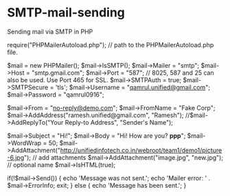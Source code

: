 # SMTP-mail-sending
Sending mail via SMTP in PHP



require("PHPMailerAutoload.php"); // path to the PHPMailerAutoload.php file.
 
   $mail = new PHPMailer();
   $mail->IsSMTP();
   $mail->Mailer = "smtp";
   $mail->Host = "smtp.gmail.com";
   $mail->Port = "587"; // 8025, 587 and 25 can also be used. Use Port 465 for SSL.
   $mail->SMTPAuth = true;
   $mail->SMTPSecure = 'tls';
   $mail->Username = "qamrul.unified@gmail.com";
   $mail->Password = "qamrul0916";
    
   $mail->From     = "no-reply@demo.com";
   $mail->FromName = "Fake Corp";
   $mail->AddAddress("ramesh.unified@gmail.com", "Ramesh");
   //$mail->AddReplyTo("Your Reply-to Address", "Sender's Name");
 
   $mail->Subject  = "Hi!";
   $mail->Body     = "Hi! How are you? <b>ppp</b>";
   $mail->WordWrap = 50;
   $mail->AddAttachment("http://unifiedinfotech.co.in/webroot/team1/demo1/picture-6.jpg");         // add attachments
   $mail->AddAttachment("image.jpg", "new.jpg");    // optional name
   $mail->IsHTML(true);    
 
   if(!$mail->Send()) {
		echo 'Message was not sent.';
		echo 'Mailer error: ' . $mail->ErrorInfo;
		exit;
   } else {
		echo 'Message has been sent.';
   }

